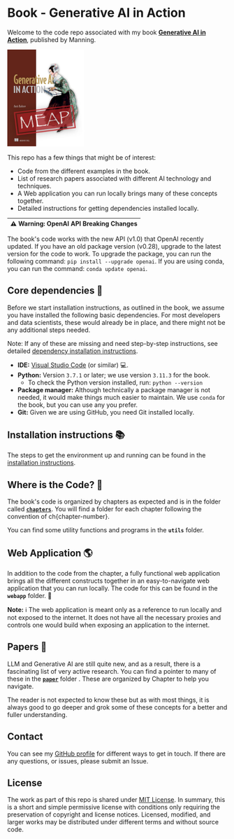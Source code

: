 # Book - Generative AI in Action
Welcome to the code repo associated with my book [**Generative AI in Action**](https://www.manning.com/books/generative-ai-in-action), published by Manning.

<img src="docs/images/bahree_genai_in_action_meap.jpg" width="35%" height="35%"/>

This repo has a few things that might be of interest:
* Code from the different examples in the book.
* List of research papers associated with different AI technology and techniques.
* A Web application you can run locally brings many of these concepts together.
* Detailed instructions for getting dependencies installed locally.

| :warning: **Warning:** OpenAI API Breaking Changes |
| --- |
The book's code works with the new API (v1.0) that OpenAI recently updated. If you have an old package version (v0.28), upgrade to the latest version for the code to work. To upgrade the package, you can run the following command: `pip install --upgrade openai`. If you are using conda, you can run the command: `conda update openai`.

## Core dependencies :minidisc:
Before we start installation instructions, as outlined in the book, we assume you have installed the following basic dependencies. For most developers and data scientists, these would already be in place, and there might not be any additional steps needed. 

Note: If any of these are missing and need step-by-step instructions, see detailed <a href="docs/detailed-instructions.md" target="_blank">dependency installation instructions</a>.
* **IDE:** <a href="https://code.visualstudio.com/" target="_blank">Visual Studio Code</a> (or similar) 💻.
* **Python:** Version `3.7.1` or later; we use version `3.11.3` for the book.
  *  To check the Python version installed, run: `python --version` 
* **Package manager:** Although technically a package manager is  not needed, it would make things much easier to maintain. We use `conda` for the book, but you can use any you prefer.
* **Git:** Given we are using GitHub, you need Git installed locally.

## Installation instructions :books:
The steps to get the environment up and running can be found in the <a href="docs/installation.md" target="_blank">installation instructions</a>. 

## Where is the Code? :file_folder:
The book's code is organized by chapters as expected and is in the folder called [**`chapters`**](chapters/readme.md). You will find a folder for each chapter following the convention of ch{chapter-number}.

You can find some utility functions and programs in the **`utils`** folder.

## Web Application :earth_americas:
In addition to the code from the chapter, a fully functional web application brings all the different constructs together in an easy-to-navigate web application that you can run locally. The code for this can be found in the **`webapp`** folder. :panda_face:  

**Note:** :information_source: The web application is meant only as a reference to run locally and not exposed to the internet. It does not have all the necessary proxies and controls one would build when exposing an application to the internet.

## Papers :page_facing_up:
LLM and Generative AI are still quite new, and as a result, there is a fascinating list of very active research. You can find a pointer to many of these  in the [**`paper`**](papers/readme.md) folder . These are organized by Chapter to help you navigate. 

The reader is not expected to know these but as with most things, it is always good to go deeper and grok some of these concepts for a better and fuller understanding.

## Contact
You can see my <a href="https://github.com/bahree" target="_blank">GitHub profile</a> for different ways to get in touch. If there are any questions, or issues, please submit an Issue.

## License
The work as part of this repo is shared under <a href="LICENSE" target="_blank">MIT License</a>. 
In summary, this is a short and simple permissive license with conditions only requiring the preservation of copyright and license notices. Licensed, modified, and larger works may be distributed under different terms and without source code.
